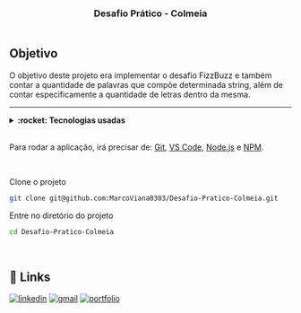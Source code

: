 <h3 align="center">
  Desafio Prático - Colmeia
  <br /><br />
</h3>

## Objetivo

O objetivo deste projeto era implementar o desafio FizzBuzz e também contar a quantidade de palavras que compõe determinada string, além de contar especificamente a quantidade de letras dentro da mesma.

<hr />

<details>
  <summary><strong>:rocket: Tecnologias usadas</strong></summary>
  <br />
  
-  JavaScript
-  Git
-  VS Code
-  Node.js
  
  </details>

  <br />

  Para rodar a aplicação, irá precisar de: [Git](https://git-scm.com), [VS Code](https://code.visualstudio.com/), [Node.js](https://nodejs.org/) e [NPM](https://www.npmjs.com/).

<br />

Clone o projeto

```bash
git clone git@github.com:MarcoViana0303/Desafio-Pratico-Colmeia.git
```

Entre no diretório do projeto

```bash
cd Desafio-Pratico-Colmeia
```

<br /> 

## 🔗 Links
[![linkedin](https://img.shields.io/badge/linkedin-0A66C2?style=for-the-badge&logo=linkedin&logoColor=white)](https://www.linkedin.com/in/marcoviana-dev/) 
[![gmail](https://img.shields.io/badge/Gmail-D14836?style=for-the-badge&logo=gmail&logoColor=white)](https://marcoviana.dev@gmail.com/)
[![portfolio](https://img.shields.io/badge/my_portfolio-000?style=for-the-badge&logo=ko-fi&logoColor=white)](https://marcoviana-dev.vercel.app/)

